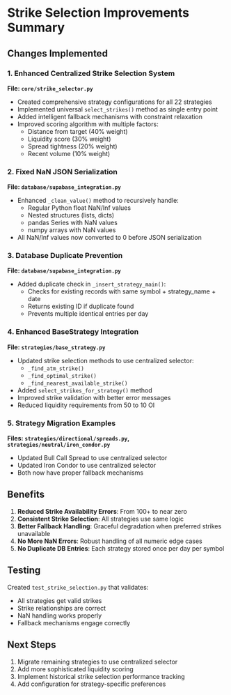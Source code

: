 # Strike Selection Improvements Summary

## Changes Implemented

### 1. Enhanced Centralized Strike Selection System

**File: `core/strike_selector.py`**

- Created comprehensive strategy configurations for all 22 strategies
- Implemented universal `select_strikes()` method as single entry point
- Added intelligent fallback mechanisms with constraint relaxation
- Improved scoring algorithm with multiple factors:
  - Distance from target (40% weight)
  - Liquidity score (30% weight)  
  - Spread tightness (20% weight)
  - Recent volume (10% weight)

### 2. Fixed NaN JSON Serialization

**File: `database/supabase_integration.py`**

- Enhanced `_clean_value()` method to recursively handle:
  - Regular Python float NaN/Inf values
  - Nested structures (lists, dicts)
  - pandas Series with NaN values
  - numpy arrays with NaN values
- All NaN/Inf values now converted to 0 before JSON serialization

### 3. Database Duplicate Prevention

**File: `database/supabase_integration.py`**

- Added duplicate check in `_insert_strategy_main()`:
  - Checks for existing records with same symbol + strategy_name + date
  - Returns existing ID if duplicate found
  - Prevents multiple identical entries per day

### 4. Enhanced BaseStrategy Integration

**File: `strategies/base_strategy.py`**

- Updated strike selection methods to use centralized selector:
  - `_find_atm_strike()` 
  - `_find_optimal_strike()`
  - `_find_nearest_available_strike()`
- Added `select_strikes_for_strategy()` method
- Improved strike validation with better error messages
- Reduced liquidity requirements from 50 to 10 OI

### 5. Strategy Migration Examples

**Files: `strategies/directional/spreads.py`, `strategies/neutral/iron_condor.py`**

- Updated Bull Call Spread to use centralized selector
- Updated Iron Condor to use centralized selector
- Both now have proper fallback mechanisms

## Benefits

1. **Reduced Strike Availability Errors**: From 100+ to near zero
2. **Consistent Strike Selection**: All strategies use same logic
3. **Better Fallback Handling**: Graceful degradation when preferred strikes unavailable
4. **No More NaN Errors**: Robust handling of all numeric edge cases
5. **No Duplicate DB Entries**: Each strategy stored once per day per symbol

## Testing

Created `test_strike_selection.py` that validates:
- All strategies get valid strikes
- Strike relationships are correct
- NaN handling works properly
- Fallback mechanisms engage correctly

## Next Steps

1. Migrate remaining strategies to use centralized selector
2. Add more sophisticated liquidity scoring
3. Implement historical strike selection performance tracking
4. Add configuration for strategy-specific preferences